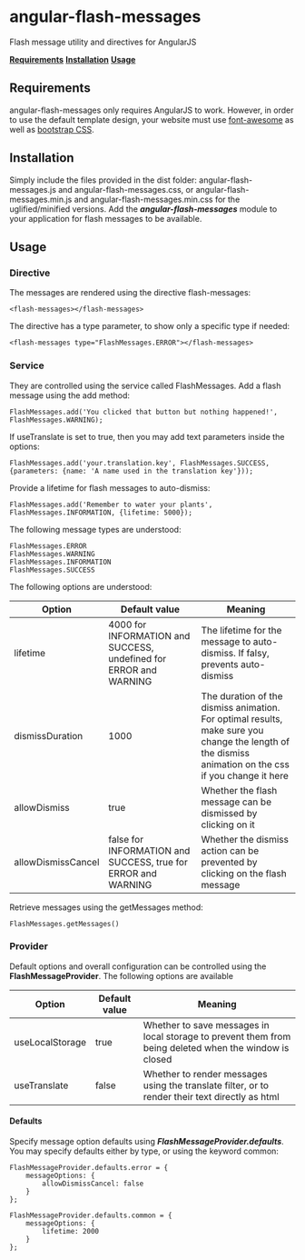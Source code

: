 # angular-flash-messages
Flash message utility and directives for AngularJS

**[Requirements](#requirements)** **[Installation](#installation)** **[Usage](#usage)**

<a name="requirements"></a>
## Requirements
angular-flash-messages only requires AngularJS to work. However, in order to use the default template design, your website must use 
[font-awesome](https://fortawesome.github.io/Font-Awesome/icons/) as well as [bootstrap CSS](http://getbootstrap.com/css/).

<a name="installation"></a>
## Installation
Simply include the files provided in the dist folder: angular-flash-messages.js and angular-flash-messages.css, or angular-flash-messages.min.js 
and angular-flash-messages.min.css for the uglified/minified versions. Add the ***angular-flash-messages*** module to your application for flash messages
to be available.

<a name="usage"></a>
## Usage
### Directive
The messages are rendered using the directive flash-messages:

```
<flash-messages></flash-messages>
```

The directive has a type parameter, to show only a specific type if needed:

```
<flash-messages type="FlashMessages.ERROR"></flash-messages>
```

### Service
They are controlled using the service called FlashMessages. Add a flash message using the add method:

```
FlashMessages.add('You clicked that button but nothing happened!', FlashMessages.WARNING);
```

If useTranslate is set to true, then you may add text parameters inside the options:

```
FlashMessages.add('your.translation.key', FlashMessages.SUCCESS, {parameters: {name: 'A name used in the translation key'}));
```

Provide a lifetime for flash messages to auto-dismiss:

```
FlashMessages.add('Remember to water your plants', FlashMessages.INFORMATION, {lifetime: 5000});
```

The following message types are understood:

```
FlashMessages.ERROR
FlashMessages.WARNING
FlashMessages.INFORMATION
FlashMessages.SUCCESS
```

The following options are understood:

Option | Default value | Meaning
--- | --- | ---
lifetime | 4000 for INFORMATION and SUCCESS, undefined for ERROR and WARNING | The lifetime for the message to auto-dismiss. If falsy, prevents auto-dismiss
dismissDuration | 1000 | The duration of the dismiss animation. For optimal results, make sure you change the length of the dismiss animation on the css if you change it here
allowDismiss | true | Whether the flash message can be dismissed by clicking on it
allowDismissCancel | false for INFORMATION and SUCCESS, true for ERROR and WARNING | Whether the dismiss action can be prevented by clicking on the flash message

Retrieve messages using the getMessages method:

```
FlashMessages.getMessages()
```

### Provider
Default options and overall configuration can be controlled using the **FlashMessageProvider**. The following options are available

Option | Default value | Meaning
--- | --- | ---
useLocalStorage | true | Whether to save messages in local storage to prevent them from being deleted when the window is closed
useTranslate | false | Whether to render messages using the translate filter, or to render their text directly as html

#### Defaults
Specify message option defaults using ***FlashMessageProvider.defaults***. You may specify defaults either by type, or using the keyword common:

```
FlashMessageProvider.defaults.error = {
	messageOptions: {
		allowDismissCancel: false
	}
};

FlashMessageProvider.defaults.common = {
	messageOptions: {
		lifetime: 2000
	}
};
```